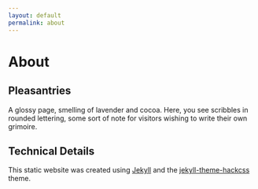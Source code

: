 ```yaml
---
layout: default
permalink: about
---
```


# About
## Pleasantries

A glossy page, smelling of lavender and cocoa. Here, you see scribbles in
rounded lettering, some sort of note for visitors wishing to write their own
grimoire.

## Technical Details

This static website was created using <a href="https://github.com/jekyll/jekyll">Jekyll</a> and the <a href="https://github.com/wemake-services/jekyll-theme-hackcss">jekyll-theme-hackcss</a> theme.


